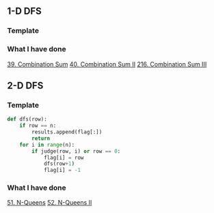 ## 1-D DFS

### Template
### What I have done
[39. Combination Sum](https://leetcode.com/problems/combination-sum/description/)
[40. Combination Sum II](https://leetcode.com/problems/combination-sum-ii/description/)
[216. Combination Sum III](https://leetcode.com/problems/combination-sum-iii/)

## 2-D DFS
### Template
```python
def dfs(row):
    if row == n:
        results.append(flag[:])
        return
    for i in range(n):
        if judge(row, i) or row == 0:
            flag[i] = row
            dfs(row+1)
            flag[i] = -1
```
### What I have done
[51. N-Queens](https://leetcode.com/problems/n-queens/description/)
[52. N-Queens II](https://leetcode.com/problems/n-queens-ii/description/)